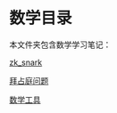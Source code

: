 # 数学目录
本文件夹包含数学学习笔记：

[zk_snark](./kn_snark.md)

[拜占庭问题](./Byzantium.md)

[数学工具](./math_operation.md)
